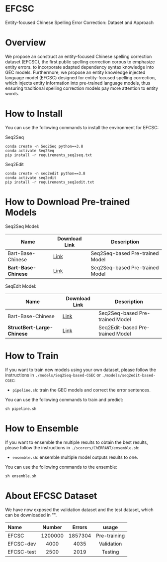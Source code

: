 
# EFCSC
Entity-focused Chinese Spelling Error Correction: Dataset and Approach


# Overview
We propose an construct an entity-focused Chinese spelling correction dataset (EFCSC), the first public spelling correction corpus to emphasize entity errors. to incorporate adapted dependency syntax knowledge into GEC models. Furthermore, we propose an entity knowledge injected language model (EFCSC) designed for entity-focused spelling correction, which injects entity information into pre-trained language models, thus ensuring traditional spelling correction models pay more attention to entity words.




# How to Install

You can use the following commands to install the environment for EFCSC:

Seq2Seq
```
conda create -n Seq2Seq python==3.8
conda activate Seq2Seq
pip install -r requirements_seq2seq.txt
```

Seq2Edit
```
conda create -n seq2edit python==3.8
conda activate seq2edit
pip install -r requirements_seq2edit.txt
```


# How to Download Pre-trained Models

Seq2Seq Model:

| Name       | Download Link | Description |
|------------|---------------|-------------|
| Bart-Base-Chinese | [Link](https://huggingface.co/fnlp/bart-base-chinese) | Seq2Seq-based Pre-trained Model |
| **Bart-Base-Chinese** | [Link](https://huggingface.co/fnlp/bart-base-chinese) | Seq2Seq-based Pre-trained Model|


SeqEdit Model:

| Name       | Download Link | Description |
|------------|---------------|-------------|
| Bart-Base-Chinese | [Link](https://huggingface.co/fnlp/bart-base-chinese) | Seq2Seq-based Pre-trained Model |
| **StructBert-Large-Chinese** | [Link](https://huggingface.co/junnyu/structbert-large-zh) | Seq2Edit-based Pre-trained Model |


# How to Train
If you want to train new models using your own dataset, please follow the instructions in `./models/Seq2Seq-based-CGEC` or `./models/seq2edit-based-CGEC`:

+ `pipeline.sh`: train the GEC models and correct the error sentences.

You can use the following commands to train and predict:

```
sh pipeline.sh
```

# How to Ensemble

If you want to ensemble the multiple results to obtain the best results, please follow the instructions in `./scorers/ChERRANT/emsemble.sh`:

+ `ensemble.sh`: ensemble multiple model outputs results to one.

You can use the following commands to the ensemble:

```
sh ensemble.sh
```

# About EFCSC Dataset

We have now exposed the validation dataset and the test dataset, which can be downloaded in "".



| Name | Number | Errors | usage|
| :------- | :---------: | :---------: |:---------: |
| EFCSC | 1200000 | 1857304 | Pre-training|
| EFCSC-dev | 4000 | 4035 | Validation|
| EFCSC-test | 2500 | 2019 | Testing |



